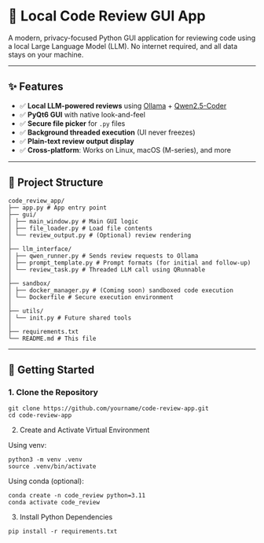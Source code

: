 # 🧠 Local Code Review GUI App

A modern, privacy-focused Python GUI application for reviewing code using a local Large Language Model (LLM). No internet required, and all data stays on your machine.

---

## ✨ Features

- ✅ **Local LLM-powered reviews** using [Ollama](https://ollama.com/) + [Qwen2.5-Coder](https://huggingface.co/Qwen/Qwen1.5-14B-Chat)
- ✅ **PyQt6 GUI** with native look-and-feel
- ✅ **Secure file picker** for `.py` files
- ✅ **Background threaded execution** (UI never freezes)
- ✅ **Plain-text review output display**
- ✅ **Cross-platform**: Works on Linux, macOS (M-series), and more

---

## 📁 Project Structure
```
code_review_app/
├── app.py # App entry point
├── gui/
│ ├── main_window.py # Main GUI logic
│ ├── file_loader.py # Load file contents
│ └── review_output.py # (Optional) review rendering
│
├── llm_interface/
│ ├── qwen_runner.py # Sends review requests to Ollama
│ ├── prompt_template.py # Prompt formats (for initial and follow-up)
│ └── review_task.py # Threaded LLM call using QRunnable
│
├── sandbox/
│ ├── docker_manager.py # (Coming soon) sandboxed code execution
│ └── Dockerfile # Secure execution environment
│
├── utils/
│ └── init.py # Future shared tools
│
├── requirements.txt
└── README.md # This file
```

---

## 🚀 Getting Started

### 1. Clone the Repository

```
git clone https://github.com/yourname/code-review-app.git
cd code-review-app
```

2. Create and Activate Virtual Environment

Using venv:
```
python3 -m venv .venv
source .venv/bin/activate
```

Using conda (optional):

```
conda create -n code_review python=3.11
conda activate code_review
```

3. Install Python Dependencies
```
pip install -r requirements.txt
```

